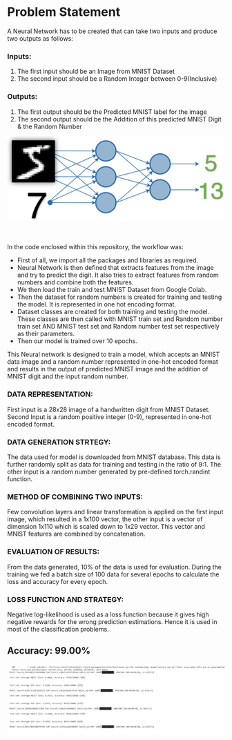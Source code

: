 # Problem Statement   
A Neural Network has to be created that can take two inputs and produce two outputs as follows:               
### Inputs:    
1.	The first input should be an Image from MNIST Dataset
2.	The second input should be a Random Integer between 0-9(Inclusive)
### Outputs:
1.	The first output should be the Predicted MNIST label for the image
2.	The second output should be the Addition of this predicted MNIST Digit & the Random Number

![question_description.png](images/problem_statement.PNG)

<br> </br>
In the code enclosed within this repository, the workflow was:     
- 	First of all, we import all the packages and libraries as required.     
- 	Neural Network is then defined that extracts features from the image and try to predict the digit. It also tries to extract features from random numbers and combine both the features.       
- 	We then load the train and test MNIST Dataset from Google Colab.       
- 	Then the dataset for random numbers is created for training and testing the model. It is represented in one hot encoding format.        
- 	Dataset classes are created for both training and testing the model. These classes are then called with MNIST train set and Random number train set AND MNIST test set and Random number test set respectively as their parameters.      
- 	Then our model is trained over 10 epochs.                 


This Neural network is designed to train a model, which accepts an MNIST data image and a random number represented in one-hot encoded format and
results in the output of predicted MNIST image and the addition of MNIST digit and the input random number.       

### DATA REPRESENTATION:
First input is a 28x28 image of a handwritten digit from MNIST Dataset.
Second Input is a random positive integer (0-9), represented in one-hot encoded format. 

### DATA GENERATION STRTEGY:             
The data used for model is downloaded from MNIST database. This data is further randomly split as data for training and testing in the ratio of 9:1.
The other input is a random number generated by pre-defined torch.randint function. 

### METHOD OF COMBINING TWO INPUTS:              
Few convolution layers and linear transformation is applied on the first input image, which resulted in a 1x100 vector,
the other input is a vector of dimension 1x110 which is scaled down to 1x29 vector. This vector and MNIST features are combined by concatenation. 

### EVALUATION OF RESULTS:                 
From the data generated, 10% of the data is used for evaluation. During the training we fed a batch size of 100 data for several epochs to calculate the loss and accuracy for every epoch. 

### LOSS FUNCTION AND STRATEGY:          
Negative log-likelihood is used as a loss function because it gives high negative rewards for the wrong prediction estimations. Hence it is used in most of the classification problems. 

## Accuracy: 99.00%

![logs.png](images/logs.PNG)

  